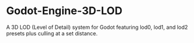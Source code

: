 # Godot-Engine-3D-LOD
A 3D LOD (Level of Detail) system for Godot featuring lod0, lod1, and lod2 presets plus culling at a set distance.

